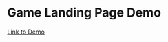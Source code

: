 # Game Landing Page Demo

[Link to Demo](https://appsflyersdk.github.io/appsflyer-sample-app-smartscript-demo-page/)
